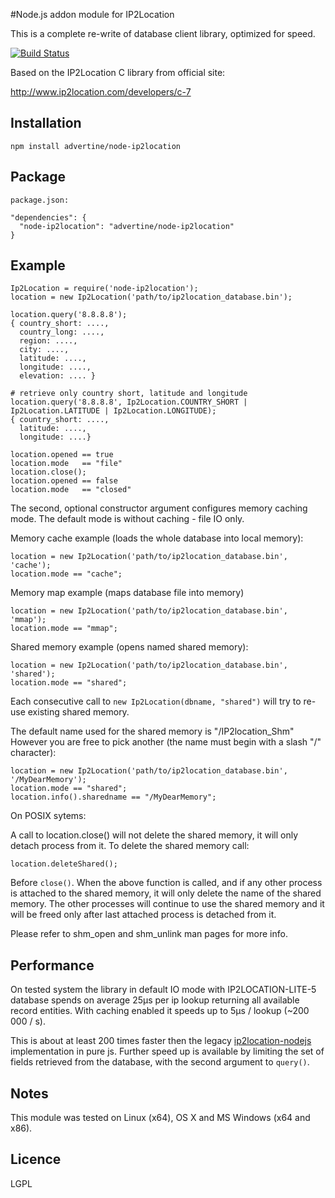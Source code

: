 #Node.js addon module for IP2Location

This is a complete re-write of database client library, optimized for speed.

[![Build Status][BS img]][Build Status]

Based on the IP2Location C library from official site:

http://www.ip2location.com/developers/c-7

## Installation

    npm install advertine/node-ip2location

## Package

    package.json:

    "dependencies": {
      "node-ip2location": "advertine/node-ip2location"
    }

## Example

    Ip2Location = require('node-ip2location');
    location = new Ip2Location('path/to/ip2location_database.bin');

    location.query('8.8.8.8');
    { country_short: ....,
      country_long: ....,
      region: ....,
      city: ....,
      latitude: ....,
      longitude: ....,
      elevation: .... }

    # retrieve only country short, latitude and longitude
    location.query('8.8.8.8', Ip2Location.COUNTRY_SHORT | Ip2Location.LATITUDE | Ip2Location.LONGITUDE);
    { country_short: ....,
      latitude: ....,
      longitude: ....}

    location.opened == true
    location.mode   == "file"
    location.close();
    location.opened == false
    location.mode   == "closed"

The second, optional constructor argument configures memory caching mode.
The default mode is without caching - file IO only.


Memory cache example (loads the whole database into local memory):

    location = new Ip2Location('path/to/ip2location_database.bin', 'cache');
    location.mode == "cache";

Memory map example (maps database file into memory)

    location = new Ip2Location('path/to/ip2location_database.bin', 'mmap');
    location.mode == "mmap";

Shared memory example (opens named shared memory):

    location = new Ip2Location('path/to/ip2location_database.bin', 'shared');
    location.mode == "shared";

Each consecutive call to `new Ip2Location(dbname, "shared")` will try to re-use existing shared memory.

The default name used for the shared memory is "/IP2location_Shm"
However you are free to pick another (the name must begin with a slash "/" character):

    location = new Ip2Location('path/to/ip2location_database.bin', '/MyDearMemory');
    location.mode == "shared";
    location.info().sharedname == "/MyDearMemory";

On POSIX sytems:

A call to location.close() will not delete the shared memory, it will only detach process from it. To delete the shared memory call:

    location.deleteShared();

Before `close()`.
When the above function is called, and if any other process is attached to the shared memory, it will only delete the name of the shared memory. The other processes will continue to use the shared memory and it will be freed only after last attached process is detached from it.

Please refer to shm_open and shm_unlink man pages for more info.

## Performance

On tested system the library in default IO mode with IP2LOCATION-LITE-5
database spends on average 25µs per ip lookup returning all available record
entities. With caching enabled it speeds up to 5µs / lookup (~200 000 / s).

This is about at least 200 times faster then the legacy [ip2location-nodejs](https://github.com/ip2location-nodejs/IP2Location) implementation in pure js.
Further speed up is available by limiting the set of fields retrieved from
the database, with the second argument to `query()`.

## Notes

This module was tested on Linux (x64), OS X and MS Windows (x64 and x86).

## Licence

LGPL

[Build Status]: https://travis-ci.org/advertine/node-ip2location
[BS img]: https://travis-ci.org/advertine/node-ip2location.svg
